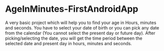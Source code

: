 # AgeInMinutes-FirstAndroidApp

A very basic project which will help you to find your age in Hours, minutes and seconds.
You have to select your date of birth or you can pick any date from the calendar (You cannot select the present day or future day). After picking/selecting the date, you will get the time period between the selected date and present day in hours, minutes and seconds.

